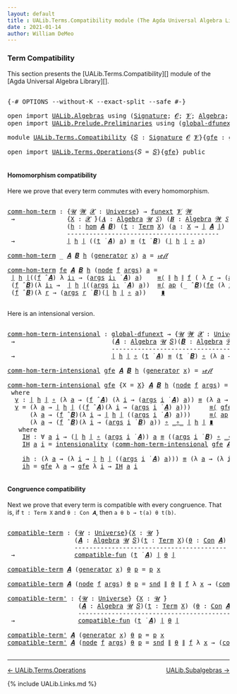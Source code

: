 ```yaml
---
layout: default
title : UALib.Terms.Compatibility module (The Agda Universal Algebra Library)
date : 2021-01-14
author: William DeMeo
---
```


### <a id="term-compatibility">Term Compatibility</a>

This section presents the [UALib.Terms.Compatibility][] module of the [Agda Universal Algebra Library][].

<pre class="Agda">

<a id="320" class="Symbol">{-#</a> <a id="324" class="Keyword">OPTIONS</a> <a id="332" class="Pragma">--without-K</a> <a id="344" class="Pragma">--exact-split</a> <a id="358" class="Pragma">--safe</a> <a id="365" class="Symbol">#-}</a>

<a id="370" class="Keyword">open</a> <a id="375" class="Keyword">import</a> <a id="382" href="UALib.Algebras.html" class="Module">UALib.Algebras</a> <a id="397" class="Keyword">using</a> <a id="403" class="Symbol">(</a><a id="404" href="UALib.Algebras.Signatures.html#1377" class="Function">Signature</a><a id="413" class="Symbol">;</a> <a id="415" href="universes.html#613" class="Generalizable">𝓞</a><a id="416" class="Symbol">;</a> <a id="418" href="universes.html#617" class="Generalizable">𝓥</a><a id="419" class="Symbol">;</a> <a id="421" href="UALib.Algebras.Algebras.html#771" class="Function">Algebra</a><a id="428" class="Symbol">;</a> <a id="430" href="UALib.Algebras.Algebras.html#3472" class="Function Operator">_↠_</a><a id="433" class="Symbol">)</a>
<a id="435" class="Keyword">open</a> <a id="440" class="Keyword">import</a> <a id="447" href="UALib.Prelude.Preliminaries.html" class="Module">UALib.Prelude.Preliminaries</a> <a id="475" class="Keyword">using</a> <a id="481" class="Symbol">(</a><a id="482" href="MGS-Subsingleton-Theorems.html#3468" class="Function">global-dfunext</a><a id="496" class="Symbol">;</a> <a id="498" href="universes.html#551" class="Postulate">Universe</a><a id="506" class="Symbol">;</a> <a id="508" href="universes.html#758" class="Function Operator">_̇</a><a id="510" class="Symbol">)</a>

<a id="513" class="Keyword">module</a> <a id="520" href="UALib.Terms.Compatibility.html" class="Module">UALib.Terms.Compatibility</a> <a id="546" class="Symbol">{</a><a id="547" href="UALib.Terms.Compatibility.html#547" class="Bound">𝑆</a> <a id="549" class="Symbol">:</a> <a id="551" href="UALib.Algebras.Signatures.html#1377" class="Function">Signature</a> <a id="561" href="universes.html#613" class="Generalizable">𝓞</a> <a id="563" href="universes.html#617" class="Generalizable">𝓥</a><a id="564" class="Symbol">}{</a><a id="566" href="UALib.Terms.Compatibility.html#566" class="Bound">gfe</a> <a id="570" class="Symbol">:</a> <a id="572" href="MGS-Subsingleton-Theorems.html#3468" class="Function">global-dfunext</a><a id="586" class="Symbol">}</a> <a id="588" class="Keyword">where</a>

<a id="595" class="Keyword">open</a> <a id="600" class="Keyword">import</a> <a id="607" href="UALib.Terms.Operations.html" class="Module">UALib.Terms.Operations</a><a id="629" class="Symbol">{</a><a id="630" class="Argument">𝑆</a> <a id="632" class="Symbol">=</a> <a id="634" href="UALib.Terms.Compatibility.html#547" class="Bound">𝑆</a><a id="635" class="Symbol">}{</a><a id="637" href="UALib.Terms.Compatibility.html#566" class="Bound">gfe</a><a id="640" class="Symbol">}</a> <a id="642" class="Keyword">public</a>

</pre>



#### <a id="homomorphism compatibility">Homomorphism compatibility</a>

Here we prove that every term commutes with every homomorphism.

<pre class="Agda">

<a id="comm-hom-term"></a><a id="815" href="UALib.Terms.Compatibility.html#815" class="Function">comm-hom-term</a> <a id="829" class="Symbol">:</a> <a id="831" class="Symbol">{</a><a id="832" href="UALib.Terms.Compatibility.html#832" class="Bound">𝓤</a> <a id="834" href="UALib.Terms.Compatibility.html#834" class="Bound">𝓦</a> <a id="836" href="UALib.Terms.Compatibility.html#836" class="Bound">𝓧</a> <a id="838" class="Symbol">:</a> <a id="840" href="universes.html#551" class="Postulate">Universe</a><a id="848" class="Symbol">}</a> <a id="850" class="Symbol">→</a> <a id="852" href="MGS-FunExt-from-Univalence.html#393" class="Function">funext</a> <a id="859" href="UALib.Terms.Compatibility.html#563" class="Bound">𝓥</a> <a id="861" href="UALib.Terms.Compatibility.html#834" class="Bound">𝓦</a>
 <a id="864" class="Symbol">→</a>              <a id="879" class="Symbol">{</a><a id="880" href="UALib.Terms.Compatibility.html#880" class="Bound">X</a> <a id="882" class="Symbol">:</a> <a id="884" href="UALib.Terms.Compatibility.html#836" class="Bound">𝓧</a> <a id="886" href="universes.html#758" class="Function Operator">̇</a><a id="887" class="Symbol">}(</a><a id="889" href="UALib.Terms.Compatibility.html#889" class="Bound">𝑨</a> <a id="891" class="Symbol">:</a> <a id="893" href="UALib.Algebras.Algebras.html#771" class="Function">Algebra</a> <a id="901" href="UALib.Terms.Compatibility.html#832" class="Bound">𝓤</a> <a id="903" href="UALib.Terms.Compatibility.html#547" class="Bound">𝑆</a><a id="904" class="Symbol">)</a> <a id="906" class="Symbol">(</a><a id="907" href="UALib.Terms.Compatibility.html#907" class="Bound">𝑩</a> <a id="909" class="Symbol">:</a> <a id="911" href="UALib.Algebras.Algebras.html#771" class="Function">Algebra</a> <a id="919" href="UALib.Terms.Compatibility.html#834" class="Bound">𝓦</a> <a id="921" href="UALib.Terms.Compatibility.html#547" class="Bound">𝑆</a><a id="922" class="Symbol">)</a>
                <a id="940" class="Symbol">(</a><a id="941" href="UALib.Terms.Compatibility.html#941" class="Bound">h</a> <a id="943" class="Symbol">:</a> <a id="945" href="UALib.Homomorphisms.Basic.html#1984" class="Function">hom</a> <a id="949" href="UALib.Terms.Compatibility.html#889" class="Bound">𝑨</a> <a id="951" href="UALib.Terms.Compatibility.html#907" class="Bound">𝑩</a><a id="952" class="Symbol">)</a> <a id="954" class="Symbol">(</a><a id="955" href="UALib.Terms.Compatibility.html#955" class="Bound">t</a> <a id="957" class="Symbol">:</a> <a id="959" href="UALib.Terms.Basic.html#2335" class="Datatype">Term</a> <a id="964" href="UALib.Terms.Compatibility.html#880" class="Bound">X</a><a id="965" class="Symbol">)</a> <a id="967" class="Symbol">(</a><a id="968" href="UALib.Terms.Compatibility.html#968" class="Bound">a</a> <a id="970" class="Symbol">:</a> <a id="972" href="UALib.Terms.Compatibility.html#880" class="Bound">X</a> <a id="974" class="Symbol">→</a> <a id="976" href="UALib.Prelude.Preliminaries.html#11659" class="Function Operator">∣</a> <a id="978" href="UALib.Terms.Compatibility.html#889" class="Bound">𝑨</a> <a id="980" href="UALib.Prelude.Preliminaries.html#11659" class="Function Operator">∣</a><a id="981" class="Symbol">)</a>
                <a id="999" class="Comment">-----------------------------------------</a>
 <a id="1042" class="Symbol">→</a>              <a id="1057" href="UALib.Prelude.Preliminaries.html#11659" class="Function Operator">∣</a> <a id="1059" href="UALib.Terms.Compatibility.html#941" class="Bound">h</a> <a id="1061" href="UALib.Prelude.Preliminaries.html#11659" class="Function Operator">∣</a> <a id="1063" class="Symbol">((</a><a id="1065" href="UALib.Terms.Compatibility.html#955" class="Bound">t</a> <a id="1067" href="UALib.Terms.Operations.html#1312" class="Function Operator">̇</a> <a id="1069" href="UALib.Terms.Compatibility.html#889" class="Bound">𝑨</a><a id="1070" class="Symbol">)</a> <a id="1072" href="UALib.Terms.Compatibility.html#968" class="Bound">a</a><a id="1073" class="Symbol">)</a> <a id="1075" href="UALib.Prelude.Preliminaries.html#5556" class="Datatype Operator">≡</a> <a id="1077" class="Symbol">(</a><a id="1078" href="UALib.Terms.Compatibility.html#955" class="Bound">t</a> <a id="1080" href="UALib.Terms.Operations.html#1312" class="Function Operator">̇</a> <a id="1082" href="UALib.Terms.Compatibility.html#907" class="Bound">𝑩</a><a id="1083" class="Symbol">)</a> <a id="1085" class="Symbol">(</a><a id="1086" href="UALib.Prelude.Preliminaries.html#11659" class="Function Operator">∣</a> <a id="1088" href="UALib.Terms.Compatibility.html#941" class="Bound">h</a> <a id="1090" href="UALib.Prelude.Preliminaries.html#11659" class="Function Operator">∣</a> <a id="1092" href="MGS-MLTT.html#3813" class="Function Operator">∘</a> <a id="1094" href="UALib.Terms.Compatibility.html#968" class="Bound">a</a><a id="1095" class="Symbol">)</a>

<a id="1098" href="UALib.Terms.Compatibility.html#815" class="Function">comm-hom-term</a> <a id="1112" class="Symbol">_</a> <a id="1114" href="UALib.Terms.Compatibility.html#1114" class="Bound">𝑨</a> <a id="1116" href="UALib.Terms.Compatibility.html#1116" class="Bound">𝑩</a> <a id="1118" href="UALib.Terms.Compatibility.html#1118" class="Bound">h</a> <a id="1120" class="Symbol">(</a><a id="1121" href="UALib.Terms.Basic.html#2383" class="InductiveConstructor">generator</a> <a id="1131" href="UALib.Terms.Compatibility.html#1131" class="Bound">x</a><a id="1132" class="Symbol">)</a> <a id="1134" href="UALib.Terms.Compatibility.html#1134" class="Bound">a</a> <a id="1136" class="Symbol">=</a> <a id="1138" href="UALib.Prelude.Preliminaries.html#5570" class="InductiveConstructor">𝓇ℯ𝒻𝓁</a>

<a id="1144" href="UALib.Terms.Compatibility.html#815" class="Function">comm-hom-term</a> <a id="1158" href="UALib.Terms.Compatibility.html#1158" class="Bound">fe</a> <a id="1161" href="UALib.Terms.Compatibility.html#1161" class="Bound">𝑨</a> <a id="1163" href="UALib.Terms.Compatibility.html#1163" class="Bound">𝑩</a> <a id="1165" href="UALib.Terms.Compatibility.html#1165" class="Bound">h</a> <a id="1167" class="Symbol">(</a><a id="1168" href="UALib.Terms.Basic.html#2408" class="InductiveConstructor">node</a> <a id="1173" href="UALib.Terms.Compatibility.html#1173" class="Bound">f</a> <a id="1175" href="UALib.Terms.Compatibility.html#1175" class="Bound">args</a><a id="1179" class="Symbol">)</a> <a id="1181" href="UALib.Terms.Compatibility.html#1181" class="Bound">a</a> <a id="1183" class="Symbol">=</a>
 <a id="1186" href="UALib.Prelude.Preliminaries.html#11659" class="Function Operator">∣</a> <a id="1188" href="UALib.Terms.Compatibility.html#1165" class="Bound">h</a> <a id="1190" href="UALib.Prelude.Preliminaries.html#11659" class="Function Operator">∣</a><a id="1191" class="Symbol">((</a><a id="1193" href="UALib.Terms.Compatibility.html#1173" class="Bound">f</a> <a id="1195" href="UALib.Algebras.Algebras.html#2921" class="Function Operator">̂</a> <a id="1197" href="UALib.Terms.Compatibility.html#1161" class="Bound">𝑨</a><a id="1198" class="Symbol">)</a> <a id="1200" class="Symbol">λ</a> <a id="1202" href="UALib.Terms.Compatibility.html#1202" class="Bound">i₁</a> <a id="1205" class="Symbol">→</a> <a id="1207" class="Symbol">(</a><a id="1208" href="UALib.Terms.Compatibility.html#1175" class="Bound">args</a> <a id="1213" href="UALib.Terms.Compatibility.html#1202" class="Bound">i₁</a> <a id="1216" href="UALib.Terms.Operations.html#1312" class="Function Operator">̇</a> <a id="1218" href="UALib.Terms.Compatibility.html#1161" class="Bound">𝑨</a><a id="1219" class="Symbol">)</a> <a id="1221" href="UALib.Terms.Compatibility.html#1181" class="Bound">a</a><a id="1222" class="Symbol">)</a>    <a id="1227" href="MGS-MLTT.html#5997" class="Function Operator">≡⟨</a> <a id="1230" href="UALib.Prelude.Preliminaries.html#11740" class="Function Operator">∥</a> <a id="1232" href="UALib.Terms.Compatibility.html#1165" class="Bound">h</a> <a id="1234" href="UALib.Prelude.Preliminaries.html#11740" class="Function Operator">∥</a> <a id="1236" href="UALib.Terms.Compatibility.html#1173" class="Bound">f</a> <a id="1238" class="Symbol">(</a> <a id="1240" class="Symbol">λ</a> <a id="1242" href="UALib.Terms.Compatibility.html#1242" class="Bound">r</a> <a id="1244" class="Symbol">→</a> <a id="1246" class="Symbol">(</a><a id="1247" href="UALib.Terms.Compatibility.html#1175" class="Bound">args</a> <a id="1252" href="UALib.Terms.Compatibility.html#1242" class="Bound">r</a> <a id="1254" href="UALib.Terms.Operations.html#1312" class="Function Operator">̇</a> <a id="1256" href="UALib.Terms.Compatibility.html#1161" class="Bound">𝑨</a><a id="1257" class="Symbol">)</a> <a id="1259" href="UALib.Terms.Compatibility.html#1181" class="Bound">a</a> <a id="1261" class="Symbol">)</a> <a id="1263" href="MGS-MLTT.html#5997" class="Function Operator">⟩</a>
 <a id="1266" class="Symbol">(</a><a id="1267" href="UALib.Terms.Compatibility.html#1173" class="Bound">f</a> <a id="1269" href="UALib.Algebras.Algebras.html#2921" class="Function Operator">̂</a> <a id="1271" href="UALib.Terms.Compatibility.html#1163" class="Bound">𝑩</a><a id="1272" class="Symbol">)(λ</a> <a id="1276" href="UALib.Terms.Compatibility.html#1276" class="Bound">i₁</a> <a id="1279" class="Symbol">→</a>  <a id="1282" href="UALib.Prelude.Preliminaries.html#11659" class="Function Operator">∣</a> <a id="1284" href="UALib.Terms.Compatibility.html#1165" class="Bound">h</a> <a id="1286" href="UALib.Prelude.Preliminaries.html#11659" class="Function Operator">∣</a><a id="1287" class="Symbol">((</a><a id="1289" href="UALib.Terms.Compatibility.html#1175" class="Bound">args</a> <a id="1294" href="UALib.Terms.Compatibility.html#1276" class="Bound">i₁</a> <a id="1297" href="UALib.Terms.Operations.html#1312" class="Function Operator">̇</a> <a id="1299" href="UALib.Terms.Compatibility.html#1161" class="Bound">𝑨</a><a id="1300" class="Symbol">)</a> <a id="1302" href="UALib.Terms.Compatibility.html#1181" class="Bound">a</a><a id="1303" class="Symbol">))</a>  <a id="1307" href="MGS-MLTT.html#5997" class="Function Operator">≡⟨</a> <a id="1310" href="MGS-MLTT.html#6613" class="Function">ap</a> <a id="1313" class="Symbol">(_</a> <a id="1316" href="UALib.Algebras.Algebras.html#2921" class="Function Operator">̂</a> <a id="1318" href="UALib.Terms.Compatibility.html#1163" class="Bound">𝑩</a><a id="1319" class="Symbol">)(</a><a id="1321" href="UALib.Terms.Compatibility.html#1158" class="Bound">fe</a> <a id="1324" class="Symbol">(λ</a> <a id="1327" href="UALib.Terms.Compatibility.html#1327" class="Bound">i₁</a> <a id="1330" class="Symbol">→</a> <a id="1332" href="UALib.Terms.Compatibility.html#815" class="Function">comm-hom-term</a> <a id="1346" href="UALib.Terms.Compatibility.html#1158" class="Bound">fe</a> <a id="1349" href="UALib.Terms.Compatibility.html#1161" class="Bound">𝑨</a> <a id="1351" href="UALib.Terms.Compatibility.html#1163" class="Bound">𝑩</a> <a id="1353" href="UALib.Terms.Compatibility.html#1165" class="Bound">h</a> <a id="1355" class="Symbol">(</a><a id="1356" href="UALib.Terms.Compatibility.html#1175" class="Bound">args</a> <a id="1361" href="UALib.Terms.Compatibility.html#1327" class="Bound">i₁</a><a id="1363" class="Symbol">)</a> <a id="1365" href="UALib.Terms.Compatibility.html#1181" class="Bound">a</a><a id="1366" class="Symbol">))</a><a id="1368" href="MGS-MLTT.html#5997" class="Function Operator">⟩</a>
 <a id="1371" class="Symbol">(</a><a id="1372" href="UALib.Terms.Compatibility.html#1173" class="Bound">f</a> <a id="1374" href="UALib.Algebras.Algebras.html#2921" class="Function Operator">̂</a> <a id="1376" href="UALib.Terms.Compatibility.html#1163" class="Bound">𝑩</a><a id="1377" class="Symbol">)(λ</a> <a id="1381" href="UALib.Terms.Compatibility.html#1381" class="Bound">r</a> <a id="1383" class="Symbol">→</a> <a id="1385" class="Symbol">(</a><a id="1386" href="UALib.Terms.Compatibility.html#1175" class="Bound">args</a> <a id="1391" href="UALib.Terms.Compatibility.html#1381" class="Bound">r</a> <a id="1393" href="UALib.Terms.Operations.html#1312" class="Function Operator">̇</a> <a id="1395" href="UALib.Terms.Compatibility.html#1163" class="Bound">𝑩</a><a id="1396" class="Symbol">)(</a><a id="1398" href="UALib.Prelude.Preliminaries.html#11659" class="Function Operator">∣</a> <a id="1400" href="UALib.Terms.Compatibility.html#1165" class="Bound">h</a> <a id="1402" href="UALib.Prelude.Preliminaries.html#11659" class="Function Operator">∣</a> <a id="1404" href="MGS-MLTT.html#3813" class="Function Operator">∘</a> <a id="1406" href="UALib.Terms.Compatibility.html#1181" class="Bound">a</a><a id="1407" class="Symbol">))</a>    <a id="1413" href="MGS-MLTT.html#6079" class="Function Operator">∎</a>

</pre>

Here is an intensional version.

<pre class="Agda">

<a id="comm-hom-term-intensional"></a><a id="1475" href="UALib.Terms.Compatibility.html#1475" class="Function">comm-hom-term-intensional</a> <a id="1501" class="Symbol">:</a> <a id="1503" href="MGS-Subsingleton-Theorems.html#3468" class="Function">global-dfunext</a> <a id="1518" class="Symbol">→</a> <a id="1520" class="Symbol">{</a><a id="1521" href="UALib.Terms.Compatibility.html#1521" class="Bound">𝓤</a> <a id="1523" href="UALib.Terms.Compatibility.html#1523" class="Bound">𝓦</a> <a id="1525" href="UALib.Terms.Compatibility.html#1525" class="Bound">𝓧</a> <a id="1527" class="Symbol">:</a> <a id="1529" href="universes.html#551" class="Postulate">Universe</a><a id="1537" class="Symbol">}{</a><a id="1539" href="UALib.Terms.Compatibility.html#1539" class="Bound">X</a> <a id="1541" class="Symbol">:</a> <a id="1543" href="UALib.Terms.Compatibility.html#1525" class="Bound">𝓧</a> <a id="1545" href="universes.html#758" class="Function Operator">̇</a><a id="1546" class="Symbol">}</a>
 <a id="1549" class="Symbol">→</a>                          <a id="1576" class="Symbol">(</a><a id="1577" href="UALib.Terms.Compatibility.html#1577" class="Bound">𝑨</a> <a id="1579" class="Symbol">:</a> <a id="1581" href="UALib.Algebras.Algebras.html#771" class="Function">Algebra</a> <a id="1589" href="UALib.Terms.Compatibility.html#1521" class="Bound">𝓤</a> <a id="1591" href="UALib.Terms.Compatibility.html#547" class="Bound">𝑆</a><a id="1592" class="Symbol">)(</a><a id="1594" href="UALib.Terms.Compatibility.html#1594" class="Bound">𝑩</a> <a id="1596" class="Symbol">:</a> <a id="1598" href="UALib.Algebras.Algebras.html#771" class="Function">Algebra</a> <a id="1606" href="UALib.Terms.Compatibility.html#1523" class="Bound">𝓦</a> <a id="1608" href="UALib.Terms.Compatibility.html#547" class="Bound">𝑆</a><a id="1609" class="Symbol">)(</a><a id="1611" href="UALib.Terms.Compatibility.html#1611" class="Bound">h</a> <a id="1613" class="Symbol">:</a> <a id="1615" href="UALib.Homomorphisms.Basic.html#1984" class="Function">hom</a> <a id="1619" href="UALib.Terms.Compatibility.html#1577" class="Bound">𝑨</a> <a id="1621" href="UALib.Terms.Compatibility.html#1594" class="Bound">𝑩</a><a id="1622" class="Symbol">)(</a><a id="1624" href="UALib.Terms.Compatibility.html#1624" class="Bound">t</a> <a id="1626" class="Symbol">:</a> <a id="1628" href="UALib.Terms.Basic.html#2335" class="Datatype">Term</a> <a id="1633" href="UALib.Terms.Compatibility.html#1539" class="Bound">X</a><a id="1634" class="Symbol">)</a>
                            <a id="1664" class="Comment">-------------------------------------------------------------</a>
 <a id="1727" class="Symbol">→</a>                          <a id="1754" href="UALib.Prelude.Preliminaries.html#11659" class="Function Operator">∣</a> <a id="1756" href="UALib.Terms.Compatibility.html#1611" class="Bound">h</a> <a id="1758" href="UALib.Prelude.Preliminaries.html#11659" class="Function Operator">∣</a> <a id="1760" href="MGS-MLTT.html#3813" class="Function Operator">∘</a> <a id="1762" class="Symbol">(</a><a id="1763" href="UALib.Terms.Compatibility.html#1624" class="Bound">t</a> <a id="1765" href="UALib.Terms.Operations.html#1312" class="Function Operator">̇</a> <a id="1767" href="UALib.Terms.Compatibility.html#1577" class="Bound">𝑨</a><a id="1768" class="Symbol">)</a> <a id="1770" href="UALib.Prelude.Preliminaries.html#5556" class="Datatype Operator">≡</a> <a id="1772" class="Symbol">(</a><a id="1773" href="UALib.Terms.Compatibility.html#1624" class="Bound">t</a> <a id="1775" href="UALib.Terms.Operations.html#1312" class="Function Operator">̇</a> <a id="1777" href="UALib.Terms.Compatibility.html#1594" class="Bound">𝑩</a><a id="1778" class="Symbol">)</a> <a id="1780" href="MGS-MLTT.html#3813" class="Function Operator">∘</a> <a id="1782" class="Symbol">(λ</a> <a id="1785" href="UALib.Terms.Compatibility.html#1785" class="Bound">a</a> <a id="1787" class="Symbol">→</a> <a id="1789" href="UALib.Prelude.Preliminaries.html#11659" class="Function Operator">∣</a> <a id="1791" href="UALib.Terms.Compatibility.html#1611" class="Bound">h</a> <a id="1793" href="UALib.Prelude.Preliminaries.html#11659" class="Function Operator">∣</a> <a id="1795" href="MGS-MLTT.html#3813" class="Function Operator">∘</a> <a id="1797" href="UALib.Terms.Compatibility.html#1785" class="Bound">a</a><a id="1798" class="Symbol">)</a>

<a id="1801" href="UALib.Terms.Compatibility.html#1475" class="Function">comm-hom-term-intensional</a> <a id="1827" href="UALib.Terms.Compatibility.html#1827" class="Bound">gfe</a> <a id="1831" href="UALib.Terms.Compatibility.html#1831" class="Bound">𝑨</a> <a id="1833" href="UALib.Terms.Compatibility.html#1833" class="Bound">𝑩</a> <a id="1835" href="UALib.Terms.Compatibility.html#1835" class="Bound">h</a> <a id="1837" class="Symbol">(</a><a id="1838" href="UALib.Terms.Basic.html#2383" class="InductiveConstructor">generator</a> <a id="1848" href="UALib.Terms.Compatibility.html#1848" class="Bound">x</a><a id="1849" class="Symbol">)</a> <a id="1851" class="Symbol">=</a> <a id="1853" href="UALib.Prelude.Preliminaries.html#5570" class="InductiveConstructor">𝓇ℯ𝒻𝓁</a>

<a id="1859" href="UALib.Terms.Compatibility.html#1475" class="Function">comm-hom-term-intensional</a> <a id="1885" href="UALib.Terms.Compatibility.html#1885" class="Bound">gfe</a> <a id="1889" class="Symbol">{</a><a id="1890" class="Argument">X</a> <a id="1892" class="Symbol">=</a> <a id="1894" href="UALib.Terms.Compatibility.html#1894" class="Bound">X</a><a id="1895" class="Symbol">}</a> <a id="1897" href="UALib.Terms.Compatibility.html#1897" class="Bound">𝑨</a> <a id="1899" href="UALib.Terms.Compatibility.html#1899" class="Bound">𝑩</a> <a id="1901" href="UALib.Terms.Compatibility.html#1901" class="Bound">h</a> <a id="1903" class="Symbol">(</a><a id="1904" href="UALib.Terms.Basic.html#2408" class="InductiveConstructor">node</a> <a id="1909" href="UALib.Terms.Compatibility.html#1909" class="Bound">f</a> <a id="1911" href="UALib.Terms.Compatibility.html#1911" class="Bound">args</a><a id="1915" class="Symbol">)</a> <a id="1917" class="Symbol">=</a> <a id="1919" href="UALib.Terms.Compatibility.html#1930" class="Function">γ</a>
 <a id="1922" class="Keyword">where</a>
  <a id="1930" href="UALib.Terms.Compatibility.html#1930" class="Function">γ</a> <a id="1932" class="Symbol">:</a> <a id="1934" href="UALib.Prelude.Preliminaries.html#11659" class="Function Operator">∣</a> <a id="1936" href="UALib.Terms.Compatibility.html#1901" class="Bound">h</a> <a id="1938" href="UALib.Prelude.Preliminaries.html#11659" class="Function Operator">∣</a> <a id="1940" href="MGS-MLTT.html#3813" class="Function Operator">∘</a> <a id="1942" class="Symbol">(λ</a> <a id="1945" href="UALib.Terms.Compatibility.html#1945" class="Bound">a</a> <a id="1947" class="Symbol">→</a> <a id="1949" class="Symbol">(</a><a id="1950" href="UALib.Terms.Compatibility.html#1909" class="Bound">f</a> <a id="1952" href="UALib.Algebras.Algebras.html#2921" class="Function Operator">̂</a> <a id="1954" href="UALib.Terms.Compatibility.html#1897" class="Bound">𝑨</a><a id="1955" class="Symbol">)</a> <a id="1957" class="Symbol">(λ</a> <a id="1960" href="UALib.Terms.Compatibility.html#1960" class="Bound">i</a> <a id="1962" class="Symbol">→</a> <a id="1964" class="Symbol">(</a><a id="1965" href="UALib.Terms.Compatibility.html#1911" class="Bound">args</a> <a id="1970" href="UALib.Terms.Compatibility.html#1960" class="Bound">i</a> <a id="1972" href="UALib.Terms.Operations.html#1312" class="Function Operator">̇</a> <a id="1974" href="UALib.Terms.Compatibility.html#1897" class="Bound">𝑨</a><a id="1975" class="Symbol">)</a> <a id="1977" href="UALib.Terms.Compatibility.html#1945" class="Bound">a</a><a id="1978" class="Symbol">))</a> <a id="1981" href="UALib.Prelude.Preliminaries.html#5556" class="Datatype Operator">≡</a> <a id="1983" class="Symbol">(λ</a> <a id="1986" href="UALib.Terms.Compatibility.html#1986" class="Bound">a</a> <a id="1988" class="Symbol">→</a> <a id="1990" class="Symbol">(</a><a id="1991" href="UALib.Terms.Compatibility.html#1909" class="Bound">f</a> <a id="1993" href="UALib.Algebras.Algebras.html#2921" class="Function Operator">̂</a> <a id="1995" href="UALib.Terms.Compatibility.html#1899" class="Bound">𝑩</a><a id="1996" class="Symbol">)(λ</a> <a id="2000" href="UALib.Terms.Compatibility.html#2000" class="Bound">i</a> <a id="2002" class="Symbol">→</a> <a id="2004" class="Symbol">(</a><a id="2005" href="UALib.Terms.Compatibility.html#1911" class="Bound">args</a> <a id="2010" href="UALib.Terms.Compatibility.html#2000" class="Bound">i</a> <a id="2012" href="UALib.Terms.Operations.html#1312" class="Function Operator">̇</a> <a id="2014" href="UALib.Terms.Compatibility.html#1899" class="Bound">𝑩</a><a id="2015" class="Symbol">)</a> <a id="2017" href="UALib.Terms.Compatibility.html#1986" class="Bound">a</a><a id="2018" class="Symbol">))</a> <a id="2021" href="MGS-MLTT.html#3813" class="Function Operator">∘</a> <a id="2023" href="MGS-MLTT.html#3813" class="Function Operator">_∘_</a> <a id="2027" href="UALib.Prelude.Preliminaries.html#11659" class="Function Operator">∣</a> <a id="2029" href="UALib.Terms.Compatibility.html#1901" class="Bound">h</a> <a id="2031" href="UALib.Prelude.Preliminaries.html#11659" class="Function Operator">∣</a>
  <a id="2035" href="UALib.Terms.Compatibility.html#1930" class="Function">γ</a> <a id="2037" class="Symbol">=</a> <a id="2039" class="Symbol">(λ</a> <a id="2042" href="UALib.Terms.Compatibility.html#2042" class="Bound">a</a> <a id="2044" class="Symbol">→</a> <a id="2046" href="UALib.Prelude.Preliminaries.html#11659" class="Function Operator">∣</a> <a id="2048" href="UALib.Terms.Compatibility.html#1901" class="Bound">h</a> <a id="2050" href="UALib.Prelude.Preliminaries.html#11659" class="Function Operator">∣</a> <a id="2052" class="Symbol">((</a><a id="2054" href="UALib.Terms.Compatibility.html#1909" class="Bound">f</a> <a id="2056" href="UALib.Algebras.Algebras.html#2921" class="Function Operator">̂</a> <a id="2058" href="UALib.Terms.Compatibility.html#1897" class="Bound">𝑨</a><a id="2059" class="Symbol">)(λ</a> <a id="2063" href="UALib.Terms.Compatibility.html#2063" class="Bound">i</a> <a id="2065" class="Symbol">→</a> <a id="2067" class="Symbol">(</a><a id="2068" href="UALib.Terms.Compatibility.html#1911" class="Bound">args</a> <a id="2073" href="UALib.Terms.Compatibility.html#2063" class="Bound">i</a> <a id="2075" href="UALib.Terms.Operations.html#1312" class="Function Operator">̇</a> <a id="2077" href="UALib.Terms.Compatibility.html#1897" class="Bound">𝑨</a><a id="2078" class="Symbol">)</a> <a id="2080" href="UALib.Terms.Compatibility.html#2042" class="Bound">a</a><a id="2081" class="Symbol">)))</a>     <a id="2089" href="MGS-MLTT.html#5997" class="Function Operator">≡⟨</a> <a id="2092" href="UALib.Terms.Compatibility.html#1885" class="Bound">gfe</a> <a id="2096" class="Symbol">(λ</a> <a id="2099" href="UALib.Terms.Compatibility.html#2099" class="Bound">a</a> <a id="2101" class="Symbol">→</a> <a id="2103" href="UALib.Prelude.Preliminaries.html#11740" class="Function Operator">∥</a> <a id="2105" href="UALib.Terms.Compatibility.html#1901" class="Bound">h</a> <a id="2107" href="UALib.Prelude.Preliminaries.html#11740" class="Function Operator">∥</a> <a id="2109" href="UALib.Terms.Compatibility.html#1909" class="Bound">f</a> <a id="2111" class="Symbol">(</a> <a id="2113" class="Symbol">λ</a> <a id="2115" href="UALib.Terms.Compatibility.html#2115" class="Bound">r</a> <a id="2117" class="Symbol">→</a> <a id="2119" class="Symbol">(</a><a id="2120" href="UALib.Terms.Compatibility.html#1911" class="Bound">args</a> <a id="2125" href="UALib.Terms.Compatibility.html#2115" class="Bound">r</a> <a id="2127" href="UALib.Terms.Operations.html#1312" class="Function Operator">̇</a> <a id="2129" href="UALib.Terms.Compatibility.html#1897" class="Bound">𝑨</a><a id="2130" class="Symbol">)</a> <a id="2132" href="UALib.Terms.Compatibility.html#2099" class="Bound">a</a> <a id="2134" class="Symbol">))</a> <a id="2137" href="MGS-MLTT.html#5997" class="Function Operator">⟩</a>
      <a id="2145" class="Symbol">(λ</a> <a id="2148" href="UALib.Terms.Compatibility.html#2148" class="Bound">a</a> <a id="2150" class="Symbol">→</a> <a id="2152" class="Symbol">(</a><a id="2153" href="UALib.Terms.Compatibility.html#1909" class="Bound">f</a> <a id="2155" href="UALib.Algebras.Algebras.html#2921" class="Function Operator">̂</a> <a id="2157" href="UALib.Terms.Compatibility.html#1899" class="Bound">𝑩</a><a id="2158" class="Symbol">)(λ</a> <a id="2162" href="UALib.Terms.Compatibility.html#2162" class="Bound">i</a> <a id="2164" class="Symbol">→</a> <a id="2166" href="UALib.Prelude.Preliminaries.html#11659" class="Function Operator">∣</a> <a id="2168" href="UALib.Terms.Compatibility.html#1901" class="Bound">h</a> <a id="2170" href="UALib.Prelude.Preliminaries.html#11659" class="Function Operator">∣</a> <a id="2172" class="Symbol">((</a><a id="2174" href="UALib.Terms.Compatibility.html#1911" class="Bound">args</a> <a id="2179" href="UALib.Terms.Compatibility.html#2162" class="Bound">i</a> <a id="2181" href="UALib.Terms.Operations.html#1312" class="Function Operator">̇</a> <a id="2183" href="UALib.Terms.Compatibility.html#1897" class="Bound">𝑨</a><a id="2184" class="Symbol">)</a> <a id="2186" href="UALib.Terms.Compatibility.html#2148" class="Bound">a</a><a id="2187" class="Symbol">)))</a>     <a id="2195" href="MGS-MLTT.html#5997" class="Function Operator">≡⟨</a> <a id="2198" href="MGS-MLTT.html#6613" class="Function">ap</a> <a id="2201" class="Symbol">(λ</a> <a id="2204" href="UALib.Terms.Compatibility.html#2204" class="Bound">-</a> <a id="2206" class="Symbol">→</a> <a id="2208" class="Symbol">(λ</a> <a id="2211" href="UALib.Terms.Compatibility.html#2211" class="Bound">a</a> <a id="2213" class="Symbol">→</a> <a id="2215" class="Symbol">(</a><a id="2216" href="UALib.Terms.Compatibility.html#1909" class="Bound">f</a> <a id="2218" href="UALib.Algebras.Algebras.html#2921" class="Function Operator">̂</a> <a id="2220" href="UALib.Terms.Compatibility.html#1899" class="Bound">𝑩</a><a id="2221" class="Symbol">)(</a><a id="2223" href="UALib.Terms.Compatibility.html#2204" class="Bound">-</a> <a id="2225" href="UALib.Terms.Compatibility.html#2211" class="Bound">a</a><a id="2226" class="Symbol">)))</a> <a id="2230" href="UALib.Terms.Compatibility.html#2457" class="Function">ih</a> <a id="2233" href="MGS-MLTT.html#5997" class="Function Operator">⟩</a>
      <a id="2241" class="Symbol">(λ</a> <a id="2244" href="UALib.Terms.Compatibility.html#2244" class="Bound">a</a> <a id="2246" class="Symbol">→</a> <a id="2248" class="Symbol">(</a><a id="2249" href="UALib.Terms.Compatibility.html#1909" class="Bound">f</a> <a id="2251" href="UALib.Algebras.Algebras.html#2921" class="Function Operator">̂</a> <a id="2253" href="UALib.Terms.Compatibility.html#1899" class="Bound">𝑩</a><a id="2254" class="Symbol">)(λ</a> <a id="2258" href="UALib.Terms.Compatibility.html#2258" class="Bound">i</a> <a id="2260" class="Symbol">→</a> <a id="2262" class="Symbol">(</a><a id="2263" href="UALib.Terms.Compatibility.html#1911" class="Bound">args</a> <a id="2268" href="UALib.Terms.Compatibility.html#2258" class="Bound">i</a> <a id="2270" href="UALib.Terms.Operations.html#1312" class="Function Operator">̇</a> <a id="2272" href="UALib.Terms.Compatibility.html#1899" class="Bound">𝑩</a><a id="2273" class="Symbol">)</a> <a id="2275" href="UALib.Terms.Compatibility.html#2244" class="Bound">a</a><a id="2276" class="Symbol">))</a> <a id="2279" href="MGS-MLTT.html#3813" class="Function Operator">∘</a> <a id="2281" href="MGS-MLTT.html#3813" class="Function Operator">_∘_</a> <a id="2285" href="UALib.Prelude.Preliminaries.html#11659" class="Function Operator">∣</a> <a id="2287" href="UALib.Terms.Compatibility.html#1901" class="Bound">h</a> <a id="2289" href="UALib.Prelude.Preliminaries.html#11659" class="Function Operator">∣</a> <a id="2291" href="MGS-MLTT.html#6079" class="Function Operator">∎</a>
   <a id="2296" class="Keyword">where</a>
    <a id="2306" href="UALib.Terms.Compatibility.html#2306" class="Function">IH</a> <a id="2309" class="Symbol">:</a> <a id="2311" class="Symbol">∀</a> <a id="2313" href="UALib.Terms.Compatibility.html#2313" class="Bound">a</a> <a id="2315" href="UALib.Terms.Compatibility.html#2315" class="Bound">i</a> <a id="2317" class="Symbol">→</a> <a id="2319" class="Symbol">(</a><a id="2320" href="UALib.Prelude.Preliminaries.html#11659" class="Function Operator">∣</a> <a id="2322" href="UALib.Terms.Compatibility.html#1901" class="Bound">h</a> <a id="2324" href="UALib.Prelude.Preliminaries.html#11659" class="Function Operator">∣</a> <a id="2326" href="MGS-MLTT.html#3813" class="Function Operator">∘</a> <a id="2328" class="Symbol">(</a><a id="2329" href="UALib.Terms.Compatibility.html#1911" class="Bound">args</a> <a id="2334" href="UALib.Terms.Compatibility.html#2315" class="Bound">i</a> <a id="2336" href="UALib.Terms.Operations.html#1312" class="Function Operator">̇</a> <a id="2338" href="UALib.Terms.Compatibility.html#1897" class="Bound">𝑨</a><a id="2339" class="Symbol">))</a> <a id="2342" href="UALib.Terms.Compatibility.html#2313" class="Bound">a</a> <a id="2344" href="UALib.Prelude.Preliminaries.html#5556" class="Datatype Operator">≡</a> <a id="2346" class="Symbol">((</a><a id="2348" href="UALib.Terms.Compatibility.html#1911" class="Bound">args</a> <a id="2353" href="UALib.Terms.Compatibility.html#2315" class="Bound">i</a> <a id="2355" href="UALib.Terms.Operations.html#1312" class="Function Operator">̇</a> <a id="2357" href="UALib.Terms.Compatibility.html#1899" class="Bound">𝑩</a><a id="2358" class="Symbol">)</a> <a id="2360" href="MGS-MLTT.html#3813" class="Function Operator">∘</a> <a id="2362" href="MGS-MLTT.html#3813" class="Function Operator">_∘_</a> <a id="2366" href="UALib.Prelude.Preliminaries.html#11659" class="Function Operator">∣</a> <a id="2368" href="UALib.Terms.Compatibility.html#1901" class="Bound">h</a> <a id="2370" href="UALib.Prelude.Preliminaries.html#11659" class="Function Operator">∣</a><a id="2371" class="Symbol">)</a> <a id="2373" href="UALib.Terms.Compatibility.html#2313" class="Bound">a</a>
    <a id="2379" href="UALib.Terms.Compatibility.html#2306" class="Function">IH</a> <a id="2382" href="UALib.Terms.Compatibility.html#2382" class="Bound">a</a> <a id="2384" href="UALib.Terms.Compatibility.html#2384" class="Bound">i</a> <a id="2386" class="Symbol">=</a> <a id="2388" href="UALib.Prelude.Extensionality.html#3477" class="Function">intensionality</a> <a id="2403" class="Symbol">(</a><a id="2404" href="UALib.Terms.Compatibility.html#1475" class="Function">comm-hom-term-intensional</a> <a id="2430" href="UALib.Terms.Compatibility.html#1885" class="Bound">gfe</a> <a id="2434" href="UALib.Terms.Compatibility.html#1897" class="Bound">𝑨</a> <a id="2436" href="UALib.Terms.Compatibility.html#1899" class="Bound">𝑩</a> <a id="2438" href="UALib.Terms.Compatibility.html#1901" class="Bound">h</a> <a id="2440" class="Symbol">(</a><a id="2441" href="UALib.Terms.Compatibility.html#1911" class="Bound">args</a> <a id="2446" href="UALib.Terms.Compatibility.html#2384" class="Bound">i</a><a id="2447" class="Symbol">))</a> <a id="2450" href="UALib.Terms.Compatibility.html#2382" class="Bound">a</a>

    <a id="2457" href="UALib.Terms.Compatibility.html#2457" class="Function">ih</a> <a id="2460" class="Symbol">:</a> <a id="2462" class="Symbol">(λ</a> <a id="2465" href="UALib.Terms.Compatibility.html#2465" class="Bound">a</a> <a id="2467" class="Symbol">→</a> <a id="2469" class="Symbol">(λ</a> <a id="2472" href="UALib.Terms.Compatibility.html#2472" class="Bound">i</a> <a id="2474" class="Symbol">→</a> <a id="2476" href="UALib.Prelude.Preliminaries.html#11659" class="Function Operator">∣</a> <a id="2478" href="UALib.Terms.Compatibility.html#1901" class="Bound">h</a> <a id="2480" href="UALib.Prelude.Preliminaries.html#11659" class="Function Operator">∣</a> <a id="2482" class="Symbol">((</a><a id="2484" href="UALib.Terms.Compatibility.html#1911" class="Bound">args</a> <a id="2489" href="UALib.Terms.Compatibility.html#2472" class="Bound">i</a> <a id="2491" href="UALib.Terms.Operations.html#1312" class="Function Operator">̇</a> <a id="2493" href="UALib.Terms.Compatibility.html#1897" class="Bound">𝑨</a><a id="2494" class="Symbol">)</a> <a id="2496" href="UALib.Terms.Compatibility.html#2465" class="Bound">a</a><a id="2497" class="Symbol">)))</a> <a id="2501" href="UALib.Prelude.Preliminaries.html#5556" class="Datatype Operator">≡</a> <a id="2503" class="Symbol">(λ</a> <a id="2506" href="UALib.Terms.Compatibility.html#2506" class="Bound">a</a> <a id="2508" class="Symbol">→</a> <a id="2510" class="Symbol">(λ</a> <a id="2513" href="UALib.Terms.Compatibility.html#2513" class="Bound">i</a> <a id="2515" class="Symbol">→</a> <a id="2517" class="Symbol">((</a><a id="2519" href="UALib.Terms.Compatibility.html#1911" class="Bound">args</a> <a id="2524" href="UALib.Terms.Compatibility.html#2513" class="Bound">i</a> <a id="2526" href="UALib.Terms.Operations.html#1312" class="Function Operator">̇</a> <a id="2528" href="UALib.Terms.Compatibility.html#1899" class="Bound">𝑩</a><a id="2529" class="Symbol">)</a> <a id="2531" href="MGS-MLTT.html#3813" class="Function Operator">∘</a> <a id="2533" href="MGS-MLTT.html#3813" class="Function Operator">_∘_</a> <a id="2537" href="UALib.Prelude.Preliminaries.html#11659" class="Function Operator">∣</a> <a id="2539" href="UALib.Terms.Compatibility.html#1901" class="Bound">h</a> <a id="2541" href="UALib.Prelude.Preliminaries.html#11659" class="Function Operator">∣</a><a id="2542" class="Symbol">)</a> <a id="2544" href="UALib.Terms.Compatibility.html#2506" class="Bound">a</a><a id="2545" class="Symbol">))</a>
    <a id="2552" href="UALib.Terms.Compatibility.html#2457" class="Function">ih</a> <a id="2555" class="Symbol">=</a> <a id="2557" href="UALib.Terms.Compatibility.html#1885" class="Bound">gfe</a> <a id="2561" class="Symbol">λ</a> <a id="2563" href="UALib.Terms.Compatibility.html#2563" class="Bound">a</a> <a id="2565" class="Symbol">→</a> <a id="2567" href="UALib.Terms.Compatibility.html#1885" class="Bound">gfe</a> <a id="2571" class="Symbol">λ</a> <a id="2573" href="UALib.Terms.Compatibility.html#2573" class="Bound">i</a> <a id="2575" class="Symbol">→</a> <a id="2577" href="UALib.Terms.Compatibility.html#2306" class="Function">IH</a> <a id="2580" href="UALib.Terms.Compatibility.html#2563" class="Bound">a</a> <a id="2582" href="UALib.Terms.Compatibility.html#2573" class="Bound">i</a>

</pre>




#### <a id="congruence-compatibility">Congruence compatibility</a>

Next we prove that every term is compatible with every congruence. That is, if `t : Term X` and `θ : Con 𝑨`, then `a θ b → t(a) θ t(b)`.

<pre class="Agda">

<a id="compatible-term"></a><a id="2820" href="UALib.Terms.Compatibility.html#2820" class="Function">compatible-term</a> <a id="2836" class="Symbol">:</a> <a id="2838" class="Symbol">{</a><a id="2839" href="UALib.Terms.Compatibility.html#2839" class="Bound">𝓤</a> <a id="2841" class="Symbol">:</a> <a id="2843" href="universes.html#551" class="Postulate">Universe</a><a id="2851" class="Symbol">}{</a><a id="2853" href="UALib.Terms.Compatibility.html#2853" class="Bound">X</a> <a id="2855" class="Symbol">:</a> <a id="2857" href="UALib.Terms.Compatibility.html#2839" class="Bound">𝓤</a> <a id="2859" href="universes.html#758" class="Function Operator">̇</a><a id="2860" class="Symbol">}</a>
                  <a id="2880" class="Symbol">(</a><a id="2881" href="UALib.Terms.Compatibility.html#2881" class="Bound">𝑨</a> <a id="2883" class="Symbol">:</a> <a id="2885" href="UALib.Algebras.Algebras.html#771" class="Function">Algebra</a> <a id="2893" href="UALib.Terms.Compatibility.html#2839" class="Bound">𝓤</a> <a id="2895" href="UALib.Terms.Compatibility.html#547" class="Bound">𝑆</a><a id="2896" class="Symbol">)(</a><a id="2898" href="UALib.Terms.Compatibility.html#2898" class="Bound">t</a> <a id="2900" class="Symbol">:</a> <a id="2902" href="UALib.Terms.Basic.html#2335" class="Datatype">Term</a> <a id="2907" href="UALib.Terms.Compatibility.html#2853" class="Bound">X</a><a id="2908" class="Symbol">)(</a><a id="2910" href="UALib.Terms.Compatibility.html#2910" class="Bound">θ</a> <a id="2912" class="Symbol">:</a> <a id="2914" href="UALib.Algebras.Congruences.html#767" class="Function">Con</a> <a id="2918" href="UALib.Terms.Compatibility.html#2881" class="Bound">𝑨</a><a id="2919" class="Symbol">)</a>
                  <a id="2939" class="Comment">-----------------------------------------</a>
 <a id="2982" class="Symbol">→</a>                <a id="2999" href="UALib.Relations.Quotients.html#7276" class="Function">compatible-fun</a> <a id="3014" class="Symbol">(</a><a id="3015" href="UALib.Terms.Compatibility.html#2898" class="Bound">t</a> <a id="3017" href="UALib.Terms.Operations.html#1312" class="Function Operator">̇</a> <a id="3019" href="UALib.Terms.Compatibility.html#2881" class="Bound">𝑨</a><a id="3020" class="Symbol">)</a> <a id="3022" href="UALib.Prelude.Preliminaries.html#11659" class="Function Operator">∣</a> <a id="3024" href="UALib.Terms.Compatibility.html#2910" class="Bound">θ</a> <a id="3026" href="UALib.Prelude.Preliminaries.html#11659" class="Function Operator">∣</a>

<a id="3029" href="UALib.Terms.Compatibility.html#2820" class="Function">compatible-term</a> <a id="3045" href="UALib.Terms.Compatibility.html#3045" class="Bound">𝑨</a> <a id="3047" class="Symbol">(</a><a id="3048" href="UALib.Terms.Basic.html#2383" class="InductiveConstructor">generator</a> <a id="3058" href="UALib.Terms.Compatibility.html#3058" class="Bound">x</a><a id="3059" class="Symbol">)</a> <a id="3061" href="UALib.Terms.Compatibility.html#3061" class="Bound">θ</a> <a id="3063" href="UALib.Terms.Compatibility.html#3063" class="Bound">p</a> <a id="3065" class="Symbol">=</a> <a id="3067" href="UALib.Terms.Compatibility.html#3063" class="Bound">p</a> <a id="3069" href="UALib.Terms.Compatibility.html#3058" class="Bound">x</a>

<a id="3072" href="UALib.Terms.Compatibility.html#2820" class="Function">compatible-term</a> <a id="3088" href="UALib.Terms.Compatibility.html#3088" class="Bound">𝑨</a> <a id="3090" class="Symbol">(</a><a id="3091" href="UALib.Terms.Basic.html#2408" class="InductiveConstructor">node</a> <a id="3096" href="UALib.Terms.Compatibility.html#3096" class="Bound">f</a> <a id="3098" href="UALib.Terms.Compatibility.html#3098" class="Bound">args</a><a id="3102" class="Symbol">)</a> <a id="3104" href="UALib.Terms.Compatibility.html#3104" class="Bound">θ</a> <a id="3106" href="UALib.Terms.Compatibility.html#3106" class="Bound">p</a> <a id="3108" class="Symbol">=</a> <a id="3110" href="UALib.Prelude.Preliminaries.html#11744" class="Function">snd</a> <a id="3114" href="UALib.Prelude.Preliminaries.html#11740" class="Function Operator">∥</a> <a id="3116" href="UALib.Terms.Compatibility.html#3104" class="Bound">θ</a> <a id="3118" href="UALib.Prelude.Preliminaries.html#11740" class="Function Operator">∥</a> <a id="3120" href="UALib.Terms.Compatibility.html#3096" class="Bound">f</a> <a id="3122" class="Symbol">λ</a> <a id="3124" href="UALib.Terms.Compatibility.html#3124" class="Bound">x</a> <a id="3126" class="Symbol">→</a> <a id="3128" class="Symbol">(</a><a id="3129" href="UALib.Terms.Compatibility.html#2820" class="Function">compatible-term</a> <a id="3145" href="UALib.Terms.Compatibility.html#3088" class="Bound">𝑨</a> <a id="3147" class="Symbol">(</a><a id="3148" href="UALib.Terms.Compatibility.html#3098" class="Bound">args</a> <a id="3153" href="UALib.Terms.Compatibility.html#3124" class="Bound">x</a><a id="3154" class="Symbol">)</a> <a id="3156" href="UALib.Terms.Compatibility.html#3104" class="Bound">θ</a><a id="3157" class="Symbol">)</a> <a id="3159" href="UALib.Terms.Compatibility.html#3106" class="Bound">p</a>

<a id="compatible-term&#39;"></a><a id="3162" href="UALib.Terms.Compatibility.html#3162" class="Function">compatible-term&#39;</a> <a id="3179" class="Symbol">:</a> <a id="3181" class="Symbol">{</a><a id="3182" href="UALib.Terms.Compatibility.html#3182" class="Bound">𝓤</a> <a id="3184" class="Symbol">:</a> <a id="3186" href="universes.html#551" class="Postulate">Universe</a><a id="3194" class="Symbol">}</a> <a id="3196" class="Symbol">{</a><a id="3197" href="UALib.Terms.Compatibility.html#3197" class="Bound">X</a> <a id="3199" class="Symbol">:</a> <a id="3201" href="UALib.Terms.Compatibility.html#3182" class="Bound">𝓤</a> <a id="3203" href="universes.html#758" class="Function Operator">̇</a><a id="3204" class="Symbol">}</a>
                   <a id="3225" class="Symbol">(</a><a id="3226" href="UALib.Terms.Compatibility.html#3226" class="Bound">𝑨</a> <a id="3228" class="Symbol">:</a> <a id="3230" href="UALib.Algebras.Algebras.html#771" class="Function">Algebra</a> <a id="3238" href="UALib.Terms.Compatibility.html#3182" class="Bound">𝓤</a> <a id="3240" href="UALib.Terms.Compatibility.html#547" class="Bound">𝑆</a><a id="3241" class="Symbol">)(</a><a id="3243" href="UALib.Terms.Compatibility.html#3243" class="Bound">t</a> <a id="3245" class="Symbol">:</a> <a id="3247" href="UALib.Terms.Basic.html#2335" class="Datatype">Term</a> <a id="3252" href="UALib.Terms.Compatibility.html#3197" class="Bound">X</a><a id="3253" class="Symbol">)</a> <a id="3255" class="Symbol">(</a><a id="3256" href="UALib.Terms.Compatibility.html#3256" class="Bound">θ</a> <a id="3258" class="Symbol">:</a> <a id="3260" href="UALib.Algebras.Congruences.html#767" class="Function">Con</a> <a id="3264" href="UALib.Terms.Compatibility.html#3226" class="Bound">𝑨</a><a id="3265" class="Symbol">)</a>
                   <a id="3286" class="Comment">------------------------------------------</a>
 <a id="3330" class="Symbol">→</a>                 <a id="3348" href="UALib.Relations.Quotients.html#7276" class="Function">compatible-fun</a> <a id="3363" class="Symbol">(</a><a id="3364" href="UALib.Terms.Compatibility.html#3243" class="Bound">t</a> <a id="3366" href="UALib.Terms.Operations.html#1312" class="Function Operator">̇</a> <a id="3368" href="UALib.Terms.Compatibility.html#3226" class="Bound">𝑨</a><a id="3369" class="Symbol">)</a> <a id="3371" href="UALib.Prelude.Preliminaries.html#11659" class="Function Operator">∣</a> <a id="3373" href="UALib.Terms.Compatibility.html#3256" class="Bound">θ</a> <a id="3375" href="UALib.Prelude.Preliminaries.html#11659" class="Function Operator">∣</a>

<a id="3378" href="UALib.Terms.Compatibility.html#3162" class="Function">compatible-term&#39;</a> <a id="3395" href="UALib.Terms.Compatibility.html#3395" class="Bound">𝑨</a> <a id="3397" class="Symbol">(</a><a id="3398" href="UALib.Terms.Basic.html#2383" class="InductiveConstructor">generator</a> <a id="3408" href="UALib.Terms.Compatibility.html#3408" class="Bound">x</a><a id="3409" class="Symbol">)</a> <a id="3411" href="UALib.Terms.Compatibility.html#3411" class="Bound">θ</a> <a id="3413" href="UALib.Terms.Compatibility.html#3413" class="Bound">p</a> <a id="3415" class="Symbol">=</a> <a id="3417" href="UALib.Terms.Compatibility.html#3413" class="Bound">p</a> <a id="3419" href="UALib.Terms.Compatibility.html#3408" class="Bound">x</a>
<a id="3421" href="UALib.Terms.Compatibility.html#3162" class="Function">compatible-term&#39;</a> <a id="3438" href="UALib.Terms.Compatibility.html#3438" class="Bound">𝑨</a> <a id="3440" class="Symbol">(</a><a id="3441" href="UALib.Terms.Basic.html#2408" class="InductiveConstructor">node</a> <a id="3446" href="UALib.Terms.Compatibility.html#3446" class="Bound">f</a> <a id="3448" href="UALib.Terms.Compatibility.html#3448" class="Bound">args</a><a id="3452" class="Symbol">)</a> <a id="3454" href="UALib.Terms.Compatibility.html#3454" class="Bound">θ</a> <a id="3456" href="UALib.Terms.Compatibility.html#3456" class="Bound">p</a> <a id="3458" class="Symbol">=</a> <a id="3460" href="UALib.Prelude.Preliminaries.html#11744" class="Function">snd</a> <a id="3464" href="UALib.Prelude.Preliminaries.html#11740" class="Function Operator">∥</a> <a id="3466" href="UALib.Terms.Compatibility.html#3454" class="Bound">θ</a> <a id="3468" href="UALib.Prelude.Preliminaries.html#11740" class="Function Operator">∥</a> <a id="3470" href="UALib.Terms.Compatibility.html#3446" class="Bound">f</a> <a id="3472" class="Symbol">λ</a> <a id="3474" href="UALib.Terms.Compatibility.html#3474" class="Bound">x</a> <a id="3476" class="Symbol">→</a> <a id="3478" class="Symbol">(</a><a id="3479" href="UALib.Terms.Compatibility.html#3162" class="Function">compatible-term&#39;</a> <a id="3496" href="UALib.Terms.Compatibility.html#3438" class="Bound">𝑨</a> <a id="3498" class="Symbol">(</a><a id="3499" href="UALib.Terms.Compatibility.html#3448" class="Bound">args</a> <a id="3504" href="UALib.Terms.Compatibility.html#3474" class="Bound">x</a><a id="3505" class="Symbol">)</a> <a id="3507" href="UALib.Terms.Compatibility.html#3454" class="Bound">θ</a><a id="3508" class="Symbol">)</a> <a id="3510" href="UALib.Terms.Compatibility.html#3456" class="Bound">p</a>

</pre>

--------------------------------------

[← UALib.Terms.Operations](UALib.Terms.Operations.html)
<span style="float:right;">[UALib.Subalgebras →](UALib.Subalgebras.html)</span>

{% include UALib.Links.md %}
